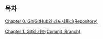 ## 목차

[ Chapter 0. Git/GitHub와 레포지토리(Repository) ](./docs/Chapter00.md)

[ Chapter 1. Git의 기능(Commit, Branch) ](./docs/Chapter01.md)
